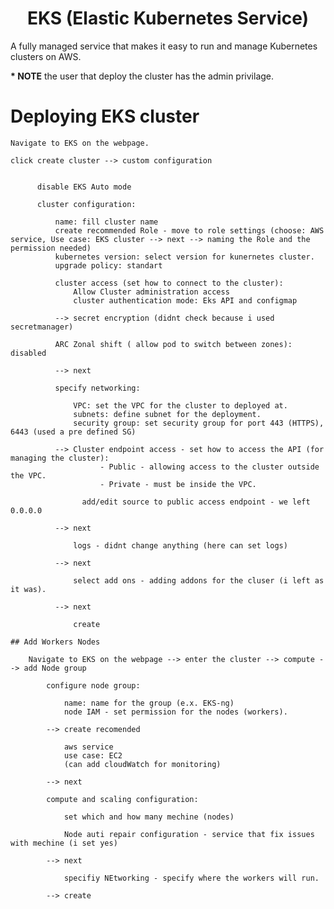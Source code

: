 <div align="center">

# **EKS (Elastic Kubernetes Service)**

</div>

A fully managed service that makes it easy to run and manage Kubernetes clusters on AWS.

__* NOTE__ the user that deploy the cluster has the admin privilage.

# Deploying EKS cluster


    Navigate to EKS on the webpage.

    click create cluster --> custom configuration 


          disable EKS Auto mode

          cluster configuration:

              name: fill cluster name
              create recommended Role - move to role settings (choose: AWS service, Use case: EKS cluster --> next --> naming the Role and the permission needed)
              kubernetes version: select version for kunernetes cluster.
              upgrade policy: standart

              cluster access (set how to connect to the cluster):
                  Allow Cluster administration access
                  cluster authentication mode: Eks API and configmap

              --> secret encryption (didnt check because i used secretmanager)

              ARC Zonal shift ( allow pod to switch between zones): disabled

              --> next

              specify networking:

                  VPC: set the VPC for the cluster to deployed at.
                  subnets: define subnet for the deployment.
                  security group: set security group for port 443 (HTTPS), 6443 (used a pre defined SG)

              --> Cluster endpoint access - set how to access the API (for managing the cluster):
                        - Public - allowing access to the cluster outside the VPC.
                        - Private - must be inside the VPC.

                    add/edit source to public access endpoint - we left 0.0.0.0

              --> next

                  logs - didnt change anything (here can set logs)

              --> next

                  select add ons - adding addons for the cluser (i left as it was).

              --> next
                  
                  create

    ## Add Workers Nodes

        Navigate to EKS on the webpage --> enter the cluster --> compute --> add Node group

            configure node group:

                name: name for the group (e.x. EKS-ng)
                node IAM - set permission for the nodes (workers).

            --> create recomended

                aws service
                use case: EC2
                (can add cloudWatch for monitoring)
            
            --> next

            compute and scaling configuration:

                set which and how many mechine (nodes)

                Node auti repair configuration - service that fix issues with mechine (i set yes)

            --> next

                specifiy NEtworking - specify where the workers will run.

            --> create
            
    

